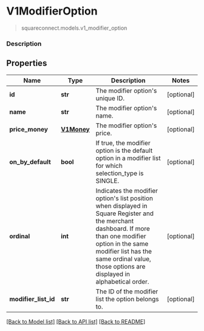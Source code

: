 # V1ModifierOption
> squareconnect.models.v1_modifier_option

### Description

## Properties
Name | Type | Description | Notes
------------ | ------------- | ------------- | -------------
**id** | **str** | The modifier option&#39;s unique ID. | [optional]
**name** | **str** | The modifier option&#39;s name. | [optional]
**price_money** | [**V1Money**](V1Money.md) | The modifier option&#39;s price. | [optional]
**on_by_default** | **bool** | If true, the modifier option is the default option in a modifier list for which selection_type is SINGLE. | [optional]
**ordinal** | **int** | Indicates the modifier option&#39;s list position when displayed in Square Register and the merchant dashboard. If more than one modifier option in the same modifier list has the same ordinal value, those options are displayed in alphabetical order. | [optional]
**modifier_list_id** | **str** | The ID of the modifier list the option belongs to. | [optional]

[[Back to Model list]](../README.md#documentation-for-models) [[Back to API list]](../README.md#documentation-for-api-endpoints) [[Back to README]](../README.md)


